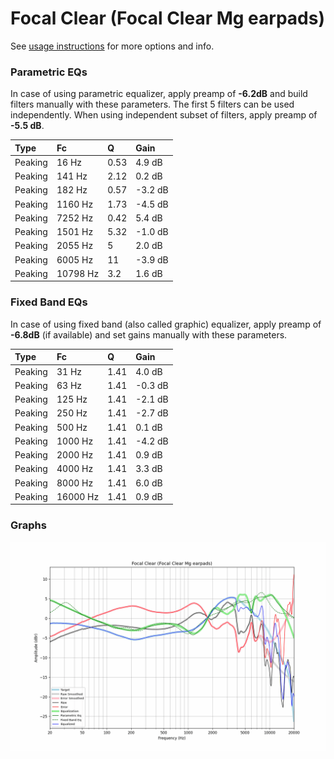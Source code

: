 # Focal Clear (Focal Clear Mg earpads)
See [usage instructions](https://github.com/jaakkopasanen/AutoEq#usage) for more options and info.

### Parametric EQs
In case of using parametric equalizer, apply preamp of **-6.2dB** and build filters manually
with these parameters. The first 5 filters can be used independently.
When using independent subset of filters, apply preamp of **-5.5 dB**.

| Type    | Fc       |     Q | Gain    |
|:--------|:---------|:------|:--------|
| Peaking | 16 Hz    |  0.53 | 4.9 dB  |
| Peaking | 141 Hz   |  2.12 | 0.2 dB  |
| Peaking | 182 Hz   |  0.57 | -3.2 dB |
| Peaking | 1160 Hz  |  1.73 | -4.5 dB |
| Peaking | 7252 Hz  |  0.42 | 5.4 dB  |
| Peaking | 1501 Hz  |  5.32 | -1.0 dB |
| Peaking | 2055 Hz  |  5    | 2.0 dB  |
| Peaking | 6005 Hz  | 11    | -3.9 dB |
| Peaking | 10798 Hz |  3.2  | 1.6 dB  |

### Fixed Band EQs
In case of using fixed band (also called graphic) equalizer, apply preamp of **-6.8dB**
(if available) and set gains manually with these parameters.

| Type    | Fc       |    Q | Gain    |
|:--------|:---------|:-----|:--------|
| Peaking | 31 Hz    | 1.41 | 4.0 dB  |
| Peaking | 63 Hz    | 1.41 | -0.3 dB |
| Peaking | 125 Hz   | 1.41 | -2.1 dB |
| Peaking | 250 Hz   | 1.41 | -2.7 dB |
| Peaking | 500 Hz   | 1.41 | 0.1 dB  |
| Peaking | 1000 Hz  | 1.41 | -4.2 dB |
| Peaking | 2000 Hz  | 1.41 | 0.9 dB  |
| Peaking | 4000 Hz  | 1.41 | 3.3 dB  |
| Peaking | 8000 Hz  | 1.41 | 6.0 dB  |
| Peaking | 16000 Hz | 1.41 | 0.9 dB  |

### Graphs
![](./Focal%20Clear%20(Focal%20Clear%20Mg%20earpads).png)